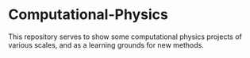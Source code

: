 # Computational-Physics

This repository serves to show some computational physics projects of various scales, and as a learning grounds for new methods.

